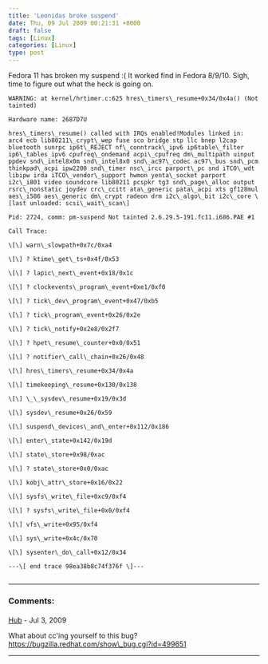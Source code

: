```yaml
---
title: 'Leonidas broke suspend'
date: Thu, 09 Jul 2009 00:21:31 +0000
draft: false
tags: [Linux]
categories: [Linux]
type: post
---
```


Fedora 11 has broken my suspend :( It worked find in Fedora 8/9/10. Sigh, time to figure out what the heck is going on.

```
WARNING: at kernel/hrtimer.c:625 hres\_timers\_resume+0x34/0x4a() (Not tainted)

Hardware name: 2687D7U

hres\_timers\_resume() called with IRQs enabled!Modules linked in: arc4 ecb lib80211\_crypt\_wep fuse sco bridge stp llc bnep l2cap bluetooth sunrpc ip6t\_REJECT nf\_conntrack\_ipv6 ip6table\_filter ip6\_tables ipv6 cpufreq\_ondemand acpi\_cpufreq dm\_multipath uinput ppdev snd\_intel8x0m snd\_intel8x0 snd\_ac97\_codec ac97\_bus snd\_pcm thinkpad\_acpi ipw2200 snd\_timer nsc\_ircc parport\_pc snd iTCO\_wdt libipw irda iTCO\_vendor\_support hwmon yenta\_socket parport i2c\_i801 video soundcore lib80211 pcspkr tg3 snd\_page\_alloc output rsrc\_nonstatic joydev crc\_ccitt ata\_generic pata\_acpi xts gf128mul aes\_i586 aes\_generic dm\_crypt radeon drm i2c\_algo\_bit i2c\_core \[last unloaded: scsi\_wait\_scan\]

Pid: 2724, comm: pm-suspend Not tainted 2.6.29.5-191.fc11.i686.PAE #1

Call Trace:

\[\] warn\_slowpath+0x7c/0xa4

\[\] ? ktime\_get\_ts+0x4f/0x53

\[\] ? lapic\_next\_event+0x18/0x1c

\[\] ? clockevents\_program\_event+0xe1/0xf0

\[\] ? tick\_dev\_program\_event+0x47/0xb5

\[\] ? tick\_program\_event+0x26/0x2e

\[\] ? tick\_notify+0x2e8/0x2f7

\[\] ? hpet\_resume\_counter+0x0/0x51

\[\] ? notifier\_call\_chain+0x26/0x48

\[\] hres\_timers\_resume+0x34/0x4a

\[\] timekeeping\_resume+0x130/0x138

\[\] \_\_sysdev\_resume+0x19/0x3d

\[\] sysdev\_resume+0x26/0x59

\[\] suspend\_devices\_and\_enter+0x112/0x186

\[\] enter\_state+0x142/0x19d

\[\] state\_store+0x98/0xac

\[\] ? state\_store+0x0/0xac

\[\] kobj\_attr\_store+0x16/0x22

\[\] sysfs\_write\_file+0xc9/0xf4

\[\] ? sysfs\_write\_file+0x0/0xf4

\[\] vfs\_write+0x95/0xf4

\[\] sys\_write+0x4c/0x70

\[\] sysenter\_do\_call+0x12/0x34

---\[ end trace 98ea38b8c74f376f \]---


```
---
### Comments:
####
[Hub](http://www.figuiere.net/hub/blog/ "hub@figuiere.net") - <time datetime="2009-07-08 21:07:42">Jul 3, 2009</time>

What about cc'ing yourself to this bug? https://bugzilla.redhat.com/show\_bug.cgi?id=499651
<hr />
